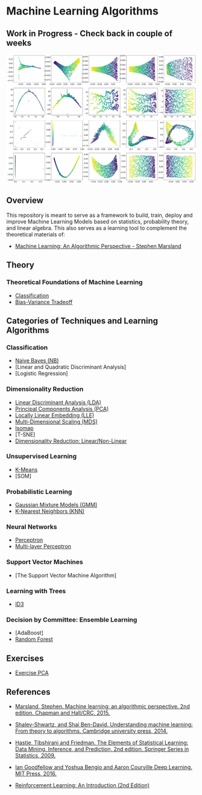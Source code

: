 # Machine Learning Algorithms

## Work in Progress - Check back in couple of weeks 

![alt text](/img/test.png)


## Overview

This repository is meant to serve as a framework to build, train, deploy and improve Machine Learning Models based on statistics, probability theory, and linear algebra. This also serves as a learning tool to complement the theoretical materials of:

- [Machine Learning: An Algorithmic Perspective - Stephen Marsland ](https://seat.massey.ac.nz/personal/s.r.marsland/mlbook.html)


## Theory

### Theoretical Foundations of Machine Learning 

- [Classification](Classification.ipynb)
- [Bias-Variance Tradeoff](Bias-VarianceTradeoff.ipynb)


## Categories of Techniques and Learning Algorithms

### Classification
- [Naive Bayes (NB)](NaiveBayes.ipynb)
- [Linear and Quadratic Discriminant Analysis]
- [Logistic Regression]

### Dimensionality Reduction

- [Linear Discriminant Analysis (LDA)](LDA.ipynb)
- [Principal Components Analysis (PCA)](PCA.ipynb)
- [Locally Linear Embedding (LLE)](LLE.ipynb)
- [Multi-Dimensional Scaling (MDS)](MDS.ipynb)
- [Isomap](Isomap.ipynb)
- [T-SNE]
- [Dimensionality Reduction: Linear/Non-Linear ](DimensionalityReduction.ipynb)

### Unsupervised Learning

- [K-Means](K-Means.ipynb)
- [SOM]

### Probabilistic Learning

- [Gaussian Mixture Models (GMM)](GMM.ipynb)
- [K-Nearest Neighbors (KNN)](KNN.ipynb)

### Neural Networks

- [Perceptron](Perceptron.ipynb)
- [Multi-layer Perceptron](MLP.ipynb)

### Support Vector Machines 

- [The Support Vector Machine Algorithm]

### Learning with Trees

- [ID3](ID3.ipynb)

### Decision by Committee: Ensemble Learning

- [AdaBoost]
- [Random Forest](RandomForest.ipynb)


## Exercises

- [Exercise PCA](Exercise_PCA.ipynb)


## References

- [Marsland, Stephen. Machine learning: an algorithmic perspective. 2nd
edition. Chapman and Hall/CRC, 2015.](https://seat.massey.ac.nz/personal/s.r.marsland/mlbook.html)

- [Shalev-Shwartz, and Shai Ben-David. Understanding machine learning:
From theory to algorithms. Cambridge university press, 2014.](http://www.cs.huji.ac.il/~shais/UnderstandingMachineLearning/)

- [Hastie, Tibshirani and Friedman. The Elements of Statistical Learning:
Data Mining, Inference, and Prediction, 2nd edition. Springer Series in
Statistics, 2009.](https://web.stanford.edu/~hastie/Papers/ESLII.pdf)

- [Ian Goodfellow and Yoshua Bengio and Aaron Courville Deep Learning.
MIT Press, 2016.](https://www.deeplearningbook.org/)

- [Reinforcement Learning: An Introduction (2nd Edition)](http://incompleteideas.net/book/bookdraft2018jan1.pdf)


